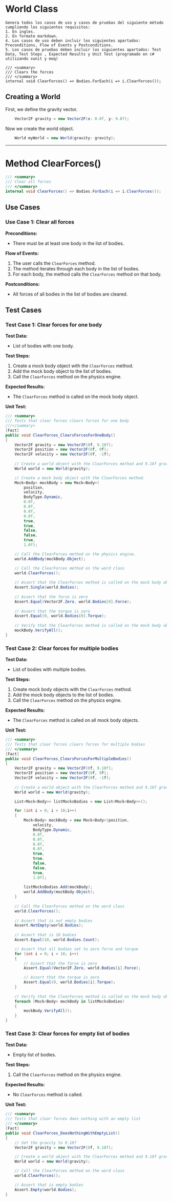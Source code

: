 # World Class

```
Genera todos los casos de uso y casos de pruebas del siguiente método cumpliendo los siguientes requisitos:
1. En ingles.
2. En formato markdown.
4. Los casos de uso deben incluir los siguientes apartados: Preconditions, Flow of Events y Postconditions.
5. Los casos de pruebas deben incluir los siguientes apartados: Test Data, Test Steps , Expected Results y Unit Test (programado en c# utilizando xunit y moq)

/// <summary>
/// Clears the forces
/// </summary>
internal void ClearForces() => Bodies.ForEach(i => i.ClearForces());
```


## Creating a World

First, we define the gravity vector.

```csharp
    Vector2F gravity = new Vector2F(x: 0.0f, y: 9.8f);
```

Now we create the world object.

```csharp
    World myWorld = new World(gravity: gravity);
```

---------

# Method ClearForces()


```csharp
/// <summary>
/// Clear all forces
/// </summary>
internal void ClearForces() => Bodies.ForEach(i => i.ClearForces());
```

Use Cases
---------

### Use Case 1: Clear all forces

**Preconditions:**

*   There must be at least one body in the list of bodies.

**Flow of Events:**

1.  The user calls the ```ClearForces``` method.
2.  The method iterates through each body in the list of bodies.
3.  For each body, the method calls the ```ClearForces``` method on that body.

**Postconditions:**

*   All forces of all bodies in the list of bodies are cleared.

Test Cases
----------

### Test Case 1: Clear forces for one body

**Test Data:**

*   List of bodies with one body.

**Test Steps:**

1.  Create a mock body object with the ```ClearForces``` method.
2.  Add the mock body object to the list of bodies.
3.  Call the ```ClearForces``` method on the physics engine.

**Expected Results:**

*   The ```ClearForces``` method is called on the mock body object.

**Unit Test:**

```csharp
/// <summary>
/// Tests that clear forces clears forces for one body
///</summary>
[Fact]
public void ClearForces_ClearsForcesForOneBody()
{
    Vector2F gravity = new Vector2F(0f, 9.18f);
    Vector2F position = new Vector2F(0f, 0f);
    Vector2F velocity = new Vector2F(0f, -1f);
    
    // Create a world object with the ClearForces method and 9.18f gravity.
    World world = new World(gravity);

    // Create a mock body object with the ClearForces method.
    Mock<Body> mockBody = new Mock<Body>(
        position, 
        velocity,
        BodyType.Dynamic,
        0.0f,
        0.0f,
        0.0f,
        0.0f,
        true,
        true,
        false,
        false,
        true,
        1.0f);

    // Call the ClearForces method on the physics engine.
    world.AddBody(mockBody.Object);

    // Call the ClearForces method on the word class
    world.ClearForces();
    
    // Assert that the ClearForces method is called on the mock body object.
    Assert.Single(world.Bodies);
    
    // Assert that the force is zero
    Assert.Equal(Vector2F.Zero, world.Bodies[0].Force);
    
    // Assert that the torque is zero
    Assert.Equal(0, world.Bodies[0].Torque);
    
    // Verify that the ClearForces method is called on the mock body object.
    mockBody.VerifyAll();
}
```

### Test Case 2: Clear forces for multiple bodies

**Test Data:**

*   List of bodies with multiple bodies.

**Test Steps:**

1.  Create mock body objects with the ```ClearForces``` method.
2.  Add the mock body objects to the list of bodies.
3.  Call the ```ClearForces``` method on the physics engine.

**Expected Results:**

*   The ```ClearForces``` method is called on all mock body objects.

**Unit Test:**

```csharp
/// <summary>
/// Tests that clear forces clears forces for multiple bodies
/// </summary>
[Fact]
public void ClearForces_ClearsForcesForMultipleBodies()
{
    Vector2F gravity = new Vector2F(0f, 9.18f);
    Vector2F position = new Vector2F(0f, 0f);
    Vector2F velocity = new Vector2F(0f, -1f);
    
    // Create a world object with the ClearForces method and 9.18f gravity.
    World world = new World(gravity);

    List<Mock<Body>> listMocksBodies = new List<Mock<Body>>();

    for (int i = 0; i < 10;i++)
    {
        Mock<Body> mockBody = new Mock<Body>(position, 
            velocity, 
            BodyType.Dynamic,
            0.0f,
            0.0f,
            0.0f,
            0.0f,
            true,
            true,
            false,
            false,
            true,
            1.0f);
        
        listMocksBodies.Add(mockBody);
        world.AddBody(mockBody.Object);
    }
    
    // Call the ClearForces method on the word class
    world.ClearForces();
    
    // Assert that is not empty bodies
    Assert.NotEmpty(world.Bodies);
    
    // Assert that is 10 bodies
    Assert.Equal(10, world.Bodies.Count);

    // Assert that all bodies set to zero force and torque
    for (int i = 0; i < 10; i++)
    {
        // Assert that the force is zero
        Assert.Equal(Vector2F.Zero, world.Bodies[i].Force);

        // Assert that the torque is zero
        Assert.Equal(0, world.Bodies[i].Torque);
    }
    
    // Verify that the ClearForces method is called on the mock body object.
    foreach (Mock<Body> mockBody in listMocksBodies)
    {
        mockBody.VerifyAll();
    }
}
```

### Test Case 3: Clear forces for empty list of bodies

**Test Data:**

*   Empty list of bodies.

**Test Steps:**

1.  Call the ```ClearForces``` method on the physics engine.

**Expected Results:**

*   No ```ClearForces``` method is called.

**Unit Test:**

```csharp
/// <summary>
/// Tests that clear forces does nothing with an empty list
/// </summary>
[Fact]
public void ClearForces_DoesNothingWithEmptyList()
{
    // Set the gravity to 9.18f
    Vector2F gravity = new Vector2F(0f, 9.18f);

    // Create a world object with the ClearForces method and 9.18f gravity.
    World world = new World(gravity);

    // Call the ClearForces method on the word class
    world.ClearForces();

    // Assert that is empty bodies
    Assert.Empty(world.Bodies);
}
```
